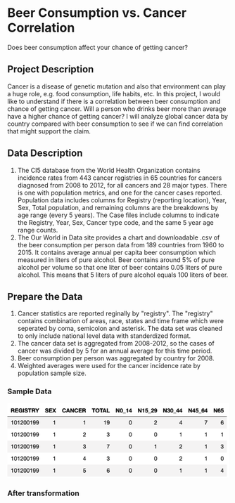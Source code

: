 # Beer Consumption vs. Cancer Correlation
Does beer consumption affect your chance of getting cancer?

## Project Description
Cancer is a disease of genetic mutation and also that environment can play a huge role, e.g. food consumption, life habits, etc. In this project, I would like to understand if there is a correlation between beer consumption and chance of getting cancer. Will a person who drinks beer more than average have a higher chance of getting cancer? I will analyze global cancer data by country compared with beer consumption to see if we can find correlation that might support the claim.

## Data Description
1. The CI5 database from the World Health Organization contains incidence rates from 443 cancer registries in 65 countries for cancers diagnosed from 2008 to 2012, for all cancers and 28 major types. There is one with population metrics, and one for the cancer cases reported. Population data includes columns for Registry (reporting location), Year, Sex, Total population, and remaining columns are the breakdowns by age range (every 5 years). The Case files include columns to indicate the Registry, Year, Sex, Cancer type code, and the same 5 year age range counts.
2. The Our World in Data site provides a chart and downloadable .csv of the beer consumption per person data from 189 countries from 1960 to 2015. It contains average annual per capita beer consumption which measured in liters of pure alcohol. Beer contains around 5% of pure alcohol per volume so that one liter of beer contains 0.05 liters of pure alcohol. This means that 5 liters of pure alcohol equals 100 liters of beer.

## Prepare the Data
1. Cancer statistics are reported reginally by "registry". The "registry" contains combination of areas, race, states and time frame which were seperated by coma, semicolon and asterisk. The data set was cleaned to only include national level data with standerdized format.
2. The cancer data set is aggregated from 2008-2012, so the cases of cancer was divided by 5 for an annual average for this time period.
3. Beer consumption per person was aggregated by country for 2008.
4. Weighted averages were used for the cancer incidence rate by population sample size.

### Sample Data
![](images/DataBeforeCleaning.png)

### After transformation


